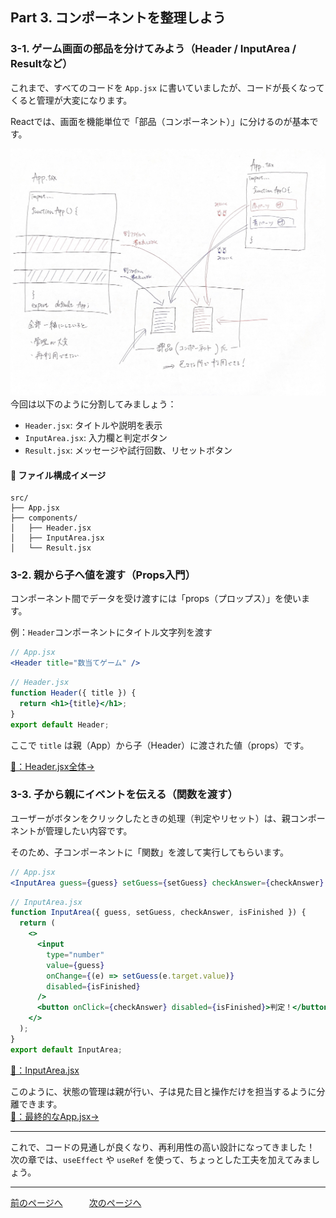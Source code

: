 ## Part 3. コンポーネントを整理しよう

### 3-1. ゲーム画面の部品を分けてみよう（Header / InputArea / Resultなど）

これまで、すべてのコードを `App.jsx` に書いていましたが、コードが長くなってくると管理が大変になります。

Reactでは、画面を機能単位で「部品（コンポーネント）」に分けるのが基本です。

![](/ReactTutorial/img/Part3/Part3-1.jpg)
今回は以下のように分割してみましょう：

- `Header.jsx`: タイトルや説明を表示
- `InputArea.jsx`: 入力欄と判定ボタン
- `Result.jsx`: メッセージや試行回数、リセットボタン

#### 📁 ファイル構成イメージ

```
src/
├── App.jsx
├── components/
│   ├── Header.jsx
│   ├── InputArea.jsx
│   └── Result.jsx
```

### 3-2. 親から子へ値を渡す（Props入門）

コンポーネント間でデータを受け渡すには「props（プロップス）」を使います。

例：`Header`コンポーネントにタイトル文字列を渡す

```jsx
// App.jsx
<Header title="数当てゲーム" />
```

```jsx
// Header.jsx
function Header({ title }) {
  return <h1>{title}</h1>;
}
export default Header;
```

ここで `title` は親（App）から子（Header）に渡された値（props）です。

[🔗：Header.jsx全体→](/ReactTutorial/react-guess-game/components/Header.jsx)
### 3-3. 子から親にイベントを伝える（関数を渡す）

ユーザーがボタンをクリックしたときの処理（判定やリセット）は、親コンポーネントが管理したい内容です。

そのため、子コンポーネントに「関数」を渡して実行してもらいます。

```jsx
// App.jsx
<InputArea guess={guess} setGuess={setGuess} checkAnswer={checkAnswer} isFinished={isFinished} />
```

```jsx
// InputArea.jsx
function InputArea({ guess, setGuess, checkAnswer, isFinished }) {
  return (
    <>
      <input
        type="number"
        value={guess}
        onChange={(e) => setGuess(e.target.value)}
        disabled={isFinished}
      />
      <button onClick={checkAnswer} disabled={isFinished}>判定！</button>
    </>
  );
}
export default InputArea;
```
[🔗：InputArea.jsx](/ReactTutorial/react-guess-game/components/InputArea_Part3.jsx)

このように、状態の管理は親が行い、子は見た目と操作だけを担当するように分離できます。  
[🔗：最終的なApp.jsx→](/ReactTutorial/react-guess-game/src/App_Part3.jsx)

---

これで、コードの見通しが良くなり、再利用性の高い設計になってきました！ 次の章では、`useEffect` や `useRef` を使って、ちょっとした工夫を加えてみましょう。

---
[前のページへ](/ReactTutorial/Part2.md)　　　[次のページへ](/ReactTutorial/Part4.md)